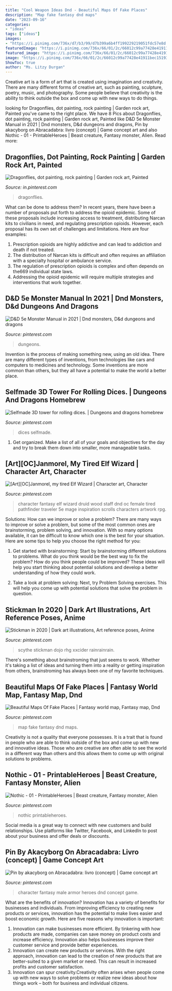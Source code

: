 ```yaml
---
title: "Cool Weapon Ideas Dnd - Beautiful Maps Of Fake Places"
description: "Map fake fantasy dnd maps"
date: "2023-09-16"
categories:
- "ideas"
tags: ["ideas"]
images:
- "https://i.pinimg.com/736x/d7/b3/99/d7b399a6b4ff199229219051fdc57e8d.jpg"
featuredImage: "https://i.pinimg.com/736x/66/01/2c/66012c99a77428e41911bec15193c6a2.jpg"
featured_image: "https://i.pinimg.com/736x/66/01/2c/66012c99a77428e41911bec15193c6a2.jpg"
image: "https://i.pinimg.com/736x/66/01/2c/66012c99a77428e41911bec15193c6a2.jpg"
ShowToc: true
author: "Ms. Litzy Durgan"
---
```



Creative art is a form of art that is created using imagination and creativity. There are many different forms of creative art, such as painting, sculpture, poetry, music, and photography. Some people believe that creativity is the ability to think outside the box and come up with new ways to do things.

	

		
looking for Dragonflies, dot painting, rock painting | Garden rock art, Painted you've came to the right place. We have 8 Pics about Dragonflies, dot painting, rock painting | Garden rock art, Painted like D&amp;D 5e Monster Manual in 2021 | Dnd monsters, D&amp;d dungeons and dragons, Pin by akacyborg on Abracadabra: livro (concept) | Game concept art and also Nothic - 01 - PrintableHeroes | Beast creature, Fantasy monster, Alien. Read more:
		
    
## Dragonflies, Dot Painting, Rock Painting | Garden Rock Art, Painted

<img loading=lazy src="https://i.pinimg.com/736x/ff/18/49/ff1849d5c295c3baaf8f08dbfb9a27b8.jpg" onerror="this.onerror=null;this.src='https://tse2.mm.bing.net/th?id=OIP.2-zWeNcGn526EPIdpSdxRgHaJ3&amp;pid=15.1';" alt="Dragonflies, dot painting, rock painting | Garden rock art, Painted">

_Source: in.pinterest.com_

>dragonflies. 

	

What can be done to address them?
In recent years, there have been a number of proposals put forth to address the opioid epidemic. Some of these proposals include increasing access to treatment, distributing Narcan kits to civilians in need, and regulating prescription opioids. However, each proposal has its own set of challenges and limitations. Here are four examples:
1) Prescription opioids are highly addictive and can lead to addiction and death if not treated. 
2) The distribution of Narcan kits is difficult and often requires an affiliation with a specialty hospital or ambulance service. 
3) The regulation of prescription opioids is complex and often depends on the669 individual state laws. 
4) Addressing the opioid epidemic will require multiple strategies and interventions that work together.

    
## D&amp;D 5e Monster Manual In 2021 | Dnd Monsters, D&amp;d Dungeons And Dragons

<img loading=lazy src="https://i.pinimg.com/736x/f8/a7/a5/f8a7a5320595d3d2596121f8333e16ee.jpg" onerror="this.onerror=null;this.src='https://tse2.mm.bing.net/th?id=OIP.Sak2OhwTASjRWeKckLqKJwHaKQ&amp;pid=15.1';" alt="D&amp;D 5e Monster Manual in 2021 | Dnd monsters, D&amp;d dungeons and dragons">

_Source: pinterest.com_

>dungeons. 

	

Invention is the process of making something new, using an old idea. There are many different types of inventions, from technologies like cars and computers to medicines and technology. Some inventions are more common than others, but they all have a potential to make the world a better place.

    
## Selfmade 3D Tower For Rolling Dices. | Dungeons And Dragons Homebrew

<img loading=lazy src="https://i.pinimg.com/736x/8a/d6/14/8ad614721df51cbe7fc07f9759bfde22.jpg" onerror="this.onerror=null;this.src='https://tse4.mm.bing.net/th?id=OIP.Vpu70gmaxTX4RIimFpmicgHaJ3&amp;pid=15.1';" alt="Selfmade 3D tower for rolling dices. | Dungeons and dragons homebrew">

_Source: pinterest.com_

>dices selfmade. 

	

1. Get organized. Make a list of all of your goals and objectives for the day and try to break them down into smaller, more manageable tasks.

    
## [Art][OC]Janmorel, My Tired Elf Wizard | Character Art, Character

<img loading=lazy src="https://i.pinimg.com/736x/66/01/2c/66012c99a77428e41911bec15193c6a2.jpg" onerror="this.onerror=null;this.src='https://tse2.mm.bing.net/th?id=OIP.5jZWrdvDXRd1in5HjJ3-uwHaNK&amp;pid=15.1';" alt="[Art][OC]Janmorel, my tired Elf Wizard | Character art, Character">

_Source: pinterest.com_

>character fantasy elf wizard druid wood staff dnd oc female tired pathfinder traveler 5e mage inspiration scrolls characters artwork rpg. 

	

Solutions: How can we improve or solve a problem?
There are many ways to improve or solve a problem, but some of the most common ones are brainstorming, problem solving, and innovation. With so many options available, it can be difficult to know which one is the best for your situation. Here are some tips to help you choose the right method for you:
1. Get started with brainstorming: Start by brainstorming different solutions to problems. What do you think would be the best way to fix the problem? How do you think people could be improved? These ideas will help you start thinking about potential solutions and develop a better understanding of how they could work.

2. Take a look at problem solving: Next, try Problem Solving exercises. This will help you come up with potential solutions that solve the problem in question.

    
## Stickman In 2020 | Dark Art Illustrations, Art Reference Poses, Anime

<img loading=lazy src="https://i.pinimg.com/736x/f1/2e/31/f12e31e837a66140ce3703f5315636f6.jpg" onerror="this.onerror=null;this.src='https://tse4.mm.bing.net/th?id=OIP.EqCMWfDvdaJ3sGp06mhZwQHaNK&amp;pid=15.1';" alt="Stickman in 2020 | Dark art illustrations, Art reference poses, Anime">

_Source: pinterest.com_

>scythe stickman dojo rhg xxcider rainrainrain. 

	

There's something about brainstroming that just seems to work. Whether it's taking a list of ideas and turning them into a reality or getting inspiration from others, brainstroming has always been one of my favorite techniques.

    
## Beautiful Maps Of Fake Places | Fantasy World Map, Fantasy Map, Dnd

<img loading=lazy src="https://i.pinimg.com/736x/21/63/ae/2163ae598534eb88faf5bb6bdd3d63c3.jpg" onerror="this.onerror=null;this.src='https://tse3.mm.bing.net/th?id=OIP.C894OlPi4zoiT6tzrAF4eQHaFP&amp;pid=15.1';" alt="Beautiful Maps Of Fake Places | Fantasy world map, Fantasy map, Dnd">

_Source: pinterest.com_

>map fake fantasy dnd maps. 

	

Creativity is not a quality that everyone possesses. It is a trait that is found in people who are able to think outside of the box and come up with new and innovative ideas. Those who are creative are often able to see the world in a different way than others and this allows them to come up with original solutions to problems.

    
## Nothic - 01 - PrintableHeroes | Beast Creature, Fantasy Monster, Alien

<img loading=lazy src="https://i.pinimg.com/736x/d7/b3/99/d7b399a6b4ff199229219051fdc57e8d.jpg" onerror="this.onerror=null;this.src='https://tse2.mm.bing.net/th?id=OIP.D-n2BC7TXECXiqTkCU2VxQAAAA&amp;pid=15.1';" alt="Nothic - 01 - PrintableHeroes | Beast creature, Fantasy monster, Alien">

_Source: pinterest.com_

>nothic printableheroes. 

	

Social media is a great way to connect with new customers and build relationships. Use platforms like Twitter, Facebook, and LinkedIn to post about your business and offer deals or discounts.

    
## Pin By Akacyborg On Abracadabra: Livro (concept) | Game Concept Art

<img loading=lazy src="https://i.pinimg.com/736x/3b/f9/2e/3bf92e3fd80e31001db7a9e520ea6bcb.jpg" onerror="this.onerror=null;this.src='https://tse4.mm.bing.net/th?id=OIP.PtpHNrjTZmOPXroUGnktvAHaKs&amp;pid=15.1';" alt="Pin by akacyborg on Abracadabra: livro (concept) | Game concept art">

_Source: pinterest.com_

>character fantasy male armor heroes dnd concept game. 

	

What are the benefits of innovation?
Innovation has a variety of benefits for businesses and individuals. From improving efficiency to creating new products or services, innovation has the potential to make lives easier and boost economic growth. Here are five reasons why innovation is important: 
1. Innovation can make businesses more efficient. By tinkering with how products are made, companies can save money on product costs and increase efficiency. Innovation also helps businesses improve their customer service and provide better experiences. 
2. Innovation can create new products or services. With the right approach, innovation can lead to the creation of new products that are better-suited to a given market or need. This can result in increased profits and customer satisfaction. 
3. Innovation can spur creativity.Creativity often arises when people come up with new ways to solve problems or realize new ideas about how things work – both for business and individual citizens.

